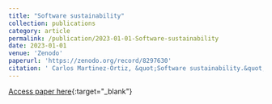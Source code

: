 ```yaml
---
title: "Software sustainability"
collection: publications
category: article
permalink: /publication/2023-01-01-Software-sustainability
date: 2023-01-01
venue: 'Zenodo'
paperurl: 'https://zenodo.org/record/8297630'
citation: ' Carlos Martinez-Ortiz, &quot;Software sustainability.&quot; Zenodo, 2023.'
---
```

[Access paper here](https://zenodo.org/record/8297630){:target="_blank"}
